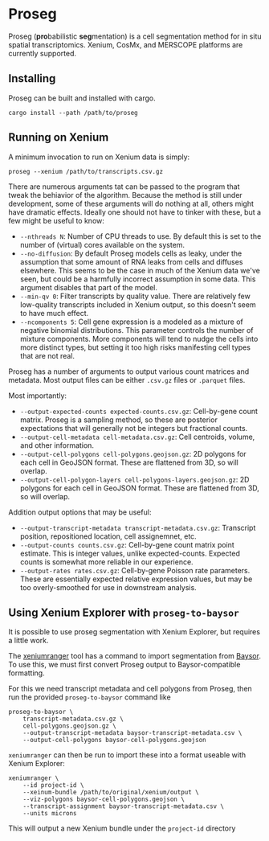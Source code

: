 
# Proseg

Proseg (**pro**babilistic **seg**mentation) is a cell segmentation method for in
situ spatial transcriptomics. Xenium, CosMx, and MERSCOPE platforms are
currently supported.


## Installing

Proseg can be built and installed with cargo.

```shell
cargo install --path /path/to/proseg
```

## Running on Xenium

A minimum invocation to run on Xenium data is simply:

```shell
proseg --xenium /path/to/transcripts.csv.gz
```
There are numerous arguments tat can be passed to the program that tweak the
behiavior of the algorithm. Because the method is still under development, some
of these arguments will do nothing at all, others might have dramatic effects.
Ideally one should not have to tinker with these, but a few might be useful to know:

  * `--nthreads N`: Number of CPU threads to use. By default this is set to the number of (virtual) cores available on the system.
  * `--no-diffusion`: By default Proseg models cells as leaky, under the assumption that some amount of RNA leaks from cells and diffuses elsewhere. This seems to be the case in much of the Xenium data we've seen, but could be a harmfully incorrect assumption in some data. This argument disables that part of the model.
  * `--min-qv 0`: Filter transcripts by quality value. There are relatively few low-quality transcripts included in Xenium output, so this doesn't seem to have much effect.
  * `--ncomponents 5`: Cell gene expression is a modeled as a mixture of negative binomial distributions. This parameter controls the number of mixture components. More components will tend to nudge the cells into more distinct types, but setting it too high risks manifesting cell types that are not real.

Proseg has a number of arguments to output various count matrices and metadata.
Most output files can be either `.csv.gz` files or `.parquet` files.

Most importantly:

  * `--output-expected-counts expected-counts.csv.gz`: Cell-by-gene count matrix. Proseg is a sampling method, so these are posterior expectations that will generally not be integers but fractional counts.
  * `--output-cell-metadata cell-metadata.csv.gz`: Cell centroids, volume, and other information.
  * `--output-cell-polygons cell-polygons.geojson.gz`: 2D polygons for each cell in GeoJSON format. These are flattened from 3D, so will overlap.
  * `--output-cell-polygon-layers cell-polygons-layers.geojson.gz`: 2D polygons for each cell in GeoJSON format. These are flattened from 3D, so will overlap.

Addition output options that may be useful:
  * `--output-transcript-metadata transcript-metadata.csv.gz`: Transcript position, repositioned location, cell assignemnet, etc.
  * `--output-counts counts.csv.gz`: Cell-by-gene count matrix point estimate. This is integer values, unlike expected-counts. Expected counts is somewhat more reliable in our experience.
  * `--output-rates rates.csv.gz`: Cell-by-gene Poisson rate parameters. These are essentially expected relative expression values, but may be too overly-smoothed for use in downstream analysis.


## Using Xenium Explorer with `proseg-to-baysor`

It is possible to use proseg segmentation with Xenium Explorer, but requires a
little work.

The [xeniumranger](https://www.10xgenomics.com/support/software/xenium-ranger) tool has a
command to import segmentation from [Baysor](https://github.com/kharchenkolab/Baysor). To use this,
we must first convert Proseg output to Baysor-compatible formatting.

For this we need transcript metadata and cell polygons from Proseg, then run the provided `proseg-to-baysor`
command like

```shell
proseg-to-baysor \
    transcript-metadata.csv.gz \
    cell-polygons.geojson.gz \
    --output-transcript-metadata baysor-transcript-metadata.csv \
    --output-cell-polygons baysor-cell-polygons.geojson
```

`xeniumranger` can then be run to import these into a format useable with Xenium Explorer:

```shell
xeniumranger \
    --id project-id \
    --xeinum-bundle /path/to/original/xenium/output \
    --viz-polygons baysor-cell-polygons.geojson \
    --transcript-assignment baysor-transcript-metadata.csv \
    --units microns
```

This will output a new Xenium bundle under the `project-id` directory

